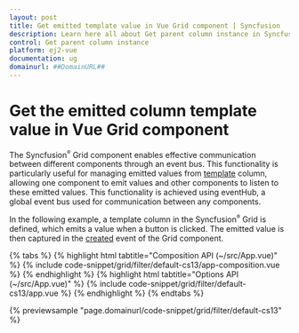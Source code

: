 ```yaml
---
layout: post
title: Get emitted template value in Vue Grid component | Syncfusion
description: Learn here all about Get parent column instance in Syncfusion Vue Grid component of Syncfusion Essential JS 2 and more.
control: Get parent column instance 
platform: ej2-vue
documentation: ug
domainurl: ##DomainURL##
---
```


# Get the emitted column template value in Vue Grid component

The Syncfusion<sup style="font-size:70%">&reg;</sup> Grid component enables effective communication between different components through an event bus. This functionality is particularly useful for managing emitted values from [template](https://ej2.syncfusion.com/vue/documentation/api/grid/column/#template) column, allowing one component to emit values and other components to listen to these emitted values. This functionality is achieved using eventHub, a global event bus used for communication between any components.

In the following example, a template column in the Syncfusion<sup style="font-size:70%">&reg;</sup> Grid is defined, which emits a value when a button is clicked. The emitted value is then captured in the  [created](https://ej2.syncfusion.com/vue/documentation/api/grid/#created) event of the Grid component.
 
{% tabs %}
{% highlight html tabtitle="Composition API (~/src/App.vue)" %}
{% include code-snippet/grid/filter/default-cs13/app-composition.vue %}
{% endhighlight %}
{% highlight html tabtitle="Options API (~/src/App.vue)" %}
{% include code-snippet/grid/filter/default-cs13/app.vue %}
{% endhighlight %}
{% endtabs %}
        
{% previewsample "page.domainurl/code-snippet/grid/filter/default-cs13" %}